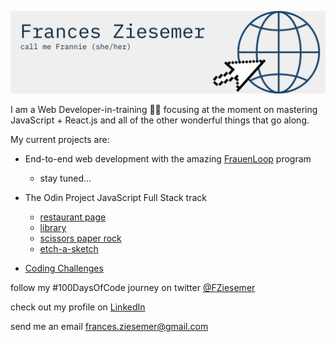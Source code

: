 ![](Frannie-Z.png)
<!--![](Frances-Ziesemer.png)
<!--
**frannieziesemer/frannieziesemer** is a ✨ _special_ ✨ repository because its `README.md` (this file) appears on your GitHub profile.-->

I am a Web Developer-in-training 🏋‍♂️️ focusing at the moment on mastering JavaScript + React.js and all of the other wonderful things that go along. 


My current projects are:
- End-to-end web development with the amazing [FrauenLoop](https://www.frauenloop.org/) program
  - stay tuned...
  
- The Odin Project JavaScript Full Stack track
  - [restaurant page](https://frannieziesemer.github.io/restaurant-page/) 
  - [library](https://frannieziesemer.github.io/library/)
  - [scissors paper rock](https://frannieziesemer.github.io/rock-paper-scissors/)
  - [etch-a-sketch](https://frannieziesemer.github.io/etch-a-sketch/)


- [Coding Challenges](https://github.com/frannieziesemer/coding-challenges)





follow my #100DaysOfCode journey on twitter [@FZiesemer](https://twitter.com/FZiesemer)

check out my profile on [LinkedIn](https://www.linkedin.com/in/frannie-ziesemer/)

send me an email frances.ziesemer@gmail.com


<!--- 🔭 I’m currently working on ...
- 🌱 I’m currently learning ...
- 👯 I’m looking to collaborate on ...
- 🤔 I’m looking for help with ...
- 💬 Ask me about ...
- 📫 How to reach me: ...
- 😄 Pronouns: ...
- ⚡ Fun fact: ...
-->
